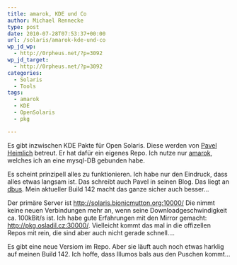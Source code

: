 ```yaml
---
title: amarok, KDE und Co
author: Michael Rennecke
type: post
date: 2010-07-28T07:53:37+00:00
url: /solaris/amarok-kde-und-co
wp_jd_wp:
  - http://0rpheus.net/?p=3092
wp_jd_target:
  - http://0rpheus.net/?p=3092
categories:
  - Solaris
  - Tools
tags:
  - amarok
  - KDE
  - OpenSolaris
  - pkg

---
```

Es gibt inzwischen KDE Pakte für Open Solaris. Diese werden von [Pavel Heimlich][1] betreut. Er hat dafür ein eigenes Repo. Ich nutze nur [amarok][2], welches ich an eine mysql-DB gebunden habe.

Es scheint prinzipell alles zu funktionieren. Ich habe nur den Eindruck, dass alles etwas langsam ist. Das schreibt auch Pavel in seinen Blog. Das liegt an [dbus][3]. Mein aktueller Build 142 macht das ganze sicher auch besser&#8230; 

Der primäre Server ist <http://solaris.bionicmutton.org:10000/> Die nimmt keine neuen Verbindungen mehr an, wenn seine Downloadgeschwindigkeit ca. 100kBit/s ist. Ich habe gute Erfahrungen mit den Mirror gemacht: <http://pkg.osladil.cz:30000/>. Vielleicht kommt das mal in die offizellen Repos mit rein, die sind aber auch nicht gerade schnell&#8230;.

Es gibt eine neue Versiom im Repo. Aber sie läuft auch noch etwas harklig auf meinen Build 142. Ich hoffe, dass Illumos bals aus den Puschen kommt&#8230;

 [1]: http://blog.hajma.cz/
 [2]: http://amarok.kde.org/
 [3]: http://www.opensolaris.org/jive/thread.jspa?threadID=130031&tstart=0